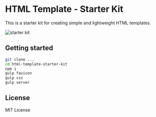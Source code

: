 # HTML Template - Starter Kit
This is a starter kit for creating simple and lightweight HTML templates.

![starter kit](https://habrastorage.org/web/64c/4ce/aff/64c4ceaff49e40d7975df0cd0125696c.png "Starter Kit")

## Getting started
```sh
git clone ...
cd html-template-starter-kit
npm i
gulp favicon
gulp css
gulp server
```

## License

MIT License

